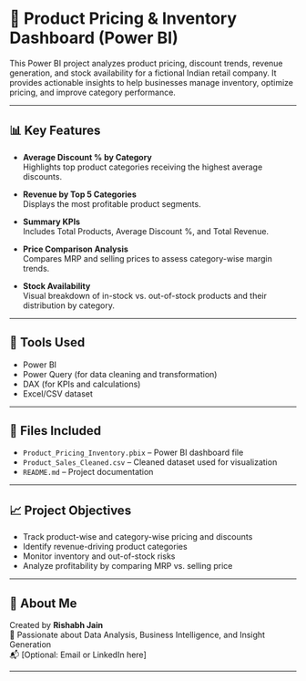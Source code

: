 # 🧾 Product Pricing & Inventory Dashboard (Power BI)

This Power BI project analyzes product pricing, discount trends, revenue generation, and stock availability for a fictional Indian retail company. It provides actionable insights to help businesses manage inventory, optimize pricing, and improve category performance.

---

## 📊 Key Features

- **Average Discount % by Category**  
  Highlights top product categories receiving the highest average discounts.

- **Revenue by Top 5 Categories**  
  Displays the most profitable product segments.

- **Summary KPIs**  
  Includes Total Products, Average Discount %, and Total Revenue.

- **Price Comparison Analysis**  
  Compares MRP and selling prices to assess category-wise margin trends.

- **Stock Availability**  
  Visual breakdown of in-stock vs. out-of-stock products and their distribution by category.

---

## 🧰 Tools Used

- Power BI  
- Power Query (for data cleaning and transformation)  
- DAX (for KPIs and calculations)  
- Excel/CSV dataset

---

## 📁 Files Included

- `Product_Pricing_Inventory.pbix` – Power BI dashboard file  
- `Product_Sales_Cleaned.csv` – Cleaned dataset used for visualization  
- `README.md` – Project documentation

---

## 📈 Project Objectives

- Track product-wise and category-wise pricing and discounts  
- Identify revenue-driving product categories  
- Monitor inventory and out-of-stock risks  
- Analyze profitability by comparing MRP vs. selling price

---

## 🔗 About Me

Created by **Rishabh Jain**  
🎯 Passionate about Data Analysis, Business Intelligence, and Insight Generation  
📬 [Optional: Email or LinkedIn here]

---

